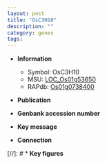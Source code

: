 ```yaml
---
layout: post
title: "OsC3H10"
description: ""
category: genes
tags: 
---
```


* **Information**  
    + Symbol: OsC3H10  
    + MSU: [LOC_Os01g53650](http://rice.uga.edu/cgi-bin/ORF_infopage.cgi?orf=LOC_Os01g53650)  
    + RAPdb: [Os01g0738400](http://rapdb.dna.affrc.go.jp/viewer/gbrowse_details/irgsp1?name=Os01g0738400)  

* **Publication**  

* **Genbank accession number**  

* **Key message**  

* **Connection**  

[//]: # * **Key figures**  


